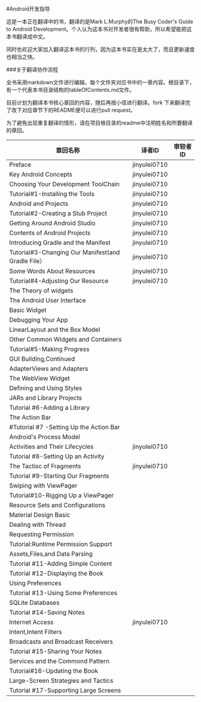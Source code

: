 #Android开发指导

这是一本正在翻译中的书，翻译的是Mark L.Murphy的The Busy Coder's Guide to
Android Development。个人认为这本书对开发者很有帮助，所以希望能把这本书翻译成中文。

同时也欢迎大家加入翻译这本书的行列，因为这本书实在是太大了，而且更新速度也相当之快。

###关于翻译协作流程

全书采用markdown文件进行编辑，每个文件夹对应书中的一章内容。根目录下，有一个代表本书目录结构的tableOfContents.md文件。

目前计划为翻译本书核心章回的内容，随后再按小径进行翻译。fork 下来翻译完了改下对应章节下的README便可以进行pull request。

为了避免出现重复翻译的情形，请在项目根目录的readme中注明姓名和所要翻译的章回。

|章回名称|译者ID|审较者ID|
|----|----|-----|
|Preface|jinyulei0710|
|Key Android Concepts|jinyulei0710|
|Choosing Your Development ToolChain|jinyulei0710|
|Tutorial#1-Installing the Tools|jinyulei0710|
|Android and Projects|jinyulei0710|
|Tutorial#2-Creating a Stub Project|jinyulei0710|
|Getting Around Android Studio|jinyulei0710|
|Contents of Android Projects|jinyulei0710|
|Introducing Gradle and the Manifest|jinyulei0710|
|Tutorial#3-Changing Our Manifest(and Gradle File）|jinyulei0710|
|Some Words About Resources|jinyulei0710|
|Tutorial#4-Adjusting Our Resource|jinyulei0710|
|The Theory of widgets||
|The Android User Interface||
|Basic Widget||
|Debugging Your App||
|LinearLayout and the Box Model||
|Other Common Widgets and Containers||
|Tutorial#5-Making Progress||
|GUI Building,Continued||
|AdapterViews and Adapters||
|The WebView Widget||
|Defining and Using Styles||
|JARs and Library Projects||
|Tutorial #6-Adding a Library||
|The Action Bar||
|#Tutorial #7 -Setting Up the Action Bar||
|Android's Process Model||
|Activities and Their Lifecycles|jinyulei0710|
|Tutorial #8-Setting Up an Activity||
|The Tactisc of Fragments|jinyulei0710|
|Tutorial #9-Starting Our Fragments||
|Swiping with ViewPager||
|Tutorial#10-Rigging Up a ViewPager||
|Resource Sets and Configurations||
|Material Design Basic||
|Dealing with Thread||
|Requesting Permission||
|Tutorial:Runtime Permission Support||
|Assets,Files,and Data Parsing||
|Tutorial #11-Adding Simple Content||
|Tutorial #12-Displaying the Book||
|Using Preferences||
|Tutorial #13-Using Some Preferences||
|SQLite Databases||
|Tutorial #14-Saving Notes||
|Internet Access|jinyulei0710|
|Intent,Intent Filters||
|Broadcasts and Broadcast Receivers||
|Tutorial #15-Sharing Your Notes||
|Services and the Commond Pattern||
|Tutorial#16-Updating the Book||
|Large-Screen Strategies and Tactics|
|Tutorial #17-Supporting Large Screens||


